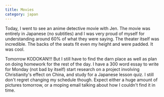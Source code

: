 ```yaml
---
title: Movies
category: japan
---
```

Today, I went to see an anime detective movie with Jen. The movie was entirely in Japanese (no subtitles) and I was very proud of myself for understanding around 60% of what they were saying. The theater itself was incredible. The backs of the seats fit even my height and were padded. It was cool.

Tomorrow KODOKAN!!! But I still have to find the darn place as well as plan on doing homework for the rest of the day. I have a 300 word essay to write for Monday (not bad by itself) start research on a project involving Christianity's effect on China, and study for a Japanese lesson quiz. I still don't regret changing my schedule though. Expect either a huge amount of pictures tomorrow, or a moping email talking about how I couldn't find it in time.
